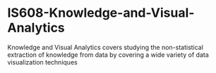 # IS608-Knowledge-and-Visual-Analytics
Knowledge and Visual Analytics covers studying the non-statistical extraction of knowledge from data by covering a wide variety of data visualization techniques
